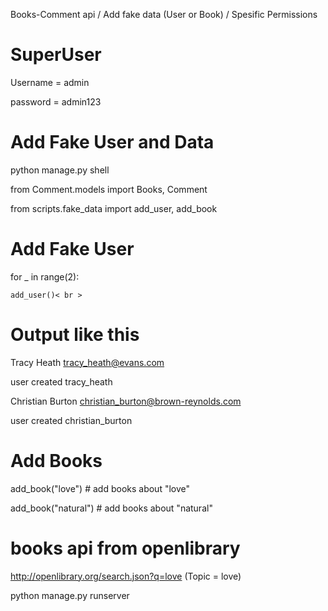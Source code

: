 Books-Comment api / Add fake data (User or Book) / Spesific Permissions

# SuperUser
Username = admin

password = admin123

# Add Fake User and Data
python manage.py shell

from Comment.models import Books, Comment

from scripts.fake_data import add_user, add_book

# Add Fake User
for _ in range(2):

    add_user()< br >

# Output like this
Tracy Heath tracy_heath@evans.com

user created tracy_heath

Christian Burton christian_burton@brown-reynolds.com

user created christian_burton

# Add Books
add_book("love") # add books about "love"

add_book("natural") # add books about "natural"



# books api from openlibrary
http://openlibrary.org/search.json?q=love (Topic = love)



python manage.py runserver
